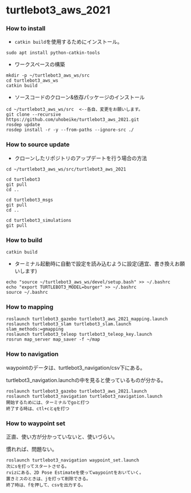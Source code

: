 # turtlebot3_aws_2021

### How to install

* `catkin build`を使用するためにインストール。

```
sudo apt install python-catkin-tools
```

* ワークスペースの構築

```
mkdir -p ~/turtlebot3_aws_ws/src
cd turtlebot3_aws_ws
catkin build
```

* ソースコードのクローン&依存パッケージのインストール

```
cd ~/turtlebot3_aws_ws/src  <--各自、変更をお願いします。
git clone --recursive https://github.com/uhobeike/turtlebot3_aws_2021.git
rosdep update
rosdep install -r -y --from-paths --ignore-src ./
```

### How to source update
* クローンしたリポジトリのアップデートを行う場合の方法
```
cd ~/turtlebot3_aws_ws/src/turtlebot3_aws_2021

cd turtlebot3
git pull
cd ..

cd turtlebot3_msgs 
git pull 
cd ..

cd turtlebot3_simulations
git pull 
```

### How to build

```
catkin build
```

* ターミナル起動時に自動で設定を読み込むように設定(適宜、書き換えお願いします)
```
echo "source ~/turtlebot3_aws_ws/devel/setup.bash" >> ~/.bashrc
echo "export TURTLEBOT3_MODEL=burger" >> ~/.bashrc
source ~/.bashrc
```

### How to mapping
```
roslaunch turtlebot3_gazebo turtlebot3_aws_2021_mapping.launch
roslaunch turtlebot3_slam turtlebot3_slam.launch slam_methods:=gmapping
roslaunch turtlebot3_teleop turtlebot3_teleop_key.launch
rosrun map_server map_saver -f ~/map
```

### How to navigation
waypointのデータは、turtlebot3_navigation/csv下にある。

turtlebot3_navigation.launchの中を見ると使っているものが分かる。
```
roslaunch turtlebot3_gazebo turtlebot3_aws_2021.launch
roslaunch turtlebot3_navigation turtlebot3_navigation.launch
開始するためには、ターミナルでgoと打つ
終了する時は、ctl+cとqを打つ
```

### How to waypoint set 
正直、使い方が分かっていないと、使いづらい。

慣れれば、問題ない。
```
roslaunch turtlebot3_navigation waypoint_set.launch 
次にsを打ってスタートさせる。
rvizにある、2D Pose Estimateを使ってwaypointをおいていく。
置きミスのときは、jを打って削除できる。
終了時は、fを押して、csvを出力する。
```
